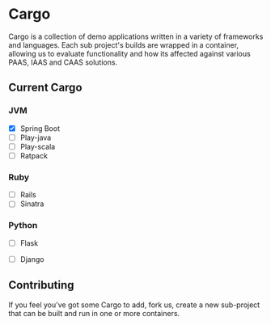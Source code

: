 # Cargo
Cargo is a collection of demo applications written in a variety of frameworks and languages. 
Each sub project's builds are wrapped in a container, allowing us to evaluate functionality and how its affected against various PAAS, IAAS and CAAS solutions.

## Current Cargo

### JVM
* [x] Spring Boot
* [ ] Play-java
* [ ] Play-scala
* [ ] Ratpack

### Ruby
* [ ] Rails 
* [ ] Sinatra

### Python
* [ ] Flask 
* [ ] Django 


  
## Contributing
If you feel you've got some Cargo to add, fork us, create a new sub-project that can be built and run in one or more containers.

